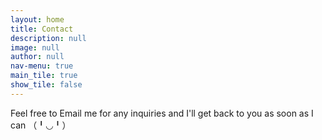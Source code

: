 ```yaml
---
layout: home
title: Contact
description: null
image: null
author: null
nav-menu: true
main_tile: true
show_tile: false
---
```

Feel free to Email me for any inquiries and I'll get back to you as soon as I can （╹◡╹）
